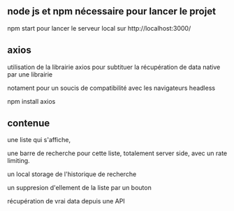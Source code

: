 ## node js et npm nécessaire pour lancer le projet

npm start pour lancer le serveur local sur http://localhost:3000/

## axios
 utilisation de la librairie axios pour subtituer la récupération de data native par une librairie

 notament pour un soucis de compatibilité avec les navigateurs headless 

 npm install axios

## contenue

une liste qui s'affiche,

une barre de recherche pour cette liste, totalement server side, avec un rate limiting.

un local storage de l'historique de recherche

un suppresion d'ellement de la liste par un bouton

récupération de vrai data depuis une API
